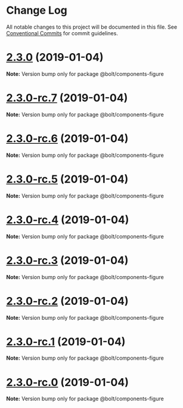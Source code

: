# Change Log

All notable changes to this project will be documented in this file.
See [Conventional Commits](https://conventionalcommits.org) for commit guidelines.

# [2.3.0](https://github.com/bolt-design-system/bolt/tree/master/packages/components/bolt-figure/compare/v2.3.0-rc.7...v2.3.0) (2019-01-04)

**Note:** Version bump only for package @bolt/components-figure





# [2.3.0-rc.7](https://github.com/bolt-design-system/bolt/tree/master/packages/components/bolt-figure/compare/v2.3.0-rc.6...v2.3.0-rc.7) (2019-01-04)

**Note:** Version bump only for package @bolt/components-figure





# [2.3.0-rc.6](https://github.com/bolt-design-system/bolt/tree/master/packages/components/bolt-figure/compare/v2.3.0-rc.5...v2.3.0-rc.6) (2019-01-04)

**Note:** Version bump only for package @bolt/components-figure





# [2.3.0-rc.5](https://github.com/bolt-design-system/bolt/tree/master/packages/components/bolt-figure/compare/v2.3.0-rc.4...v2.3.0-rc.5) (2019-01-04)

**Note:** Version bump only for package @bolt/components-figure





# [2.3.0-rc.4](https://github.com/bolt-design-system/bolt/tree/master/packages/components/bolt-figure/compare/v2.3.0-rc.3...v2.3.0-rc.4) (2019-01-04)

**Note:** Version bump only for package @bolt/components-figure





# [2.3.0-rc.3](https://github.com/bolt-design-system/bolt/tree/master/packages/components/bolt-figure/compare/v2.3.0-rc.2...v2.3.0-rc.3) (2019-01-04)

**Note:** Version bump only for package @bolt/components-figure





# [2.3.0-rc.2](https://github.com/bolt-design-system/bolt/tree/master/packages/components/bolt-figure/compare/v2.3.0-rc.1...v2.3.0-rc.2) (2019-01-04)

**Note:** Version bump only for package @bolt/components-figure





# [2.3.0-rc.1](https://github.com/bolt-design-system/bolt/tree/master/packages/components/bolt-figure/compare/vv2.3.0-rc.0...v2.3.0-rc.1) (2019-01-04)

**Note:** Version bump only for package @bolt/components-figure





# [2.3.0-rc.0](https://github.com/bolt-design-system/bolt/tree/master/packages/components/bolt-figure/compare/v2.2.1...v2.3.0-rc.0) (2019-01-04)

**Note:** Version bump only for package @bolt/components-figure
